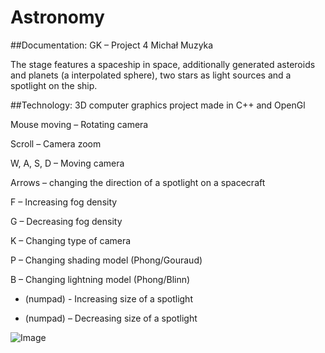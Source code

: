 # Astronomy

##Documentation:
GK – Project 4 Michał Muzyka

The stage features a spaceship in space, additionally generated asteroids and planets (a interpolated sphere), two stars as light sources and a spotlight on the ship.  

##Technology:
3D computer graphics project made in C++ and OpenGl

Mouse moving – Rotating camera

Scroll – Camera zoom

W, A, S, D – Moving camera

Arrows – changing the direction of a spotlight on a spacecraft

F – Increasing fog density

G – Decreasing fog density

K – Changing type of camera

P – Changing shading model (Phong/Gouraud)

B – Changing lightning model (Phong/Blinn)

+ (numpad) - Increasing size of a spotlight

- (numpad) – Decreasing size of a spotlight 

![Image](video.gif)
